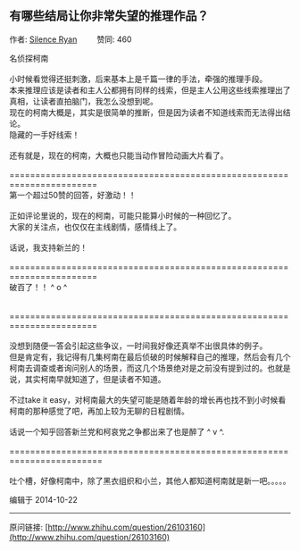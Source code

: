 ## 有哪些结局让你非常失望的推理作品？

作者: [Silence Ryan](http://www.zhihu.com/people/silence-ryan)&nbsp;&nbsp;&nbsp;&nbsp;&nbsp;&nbsp;&nbsp;&nbsp; 赞同: 460


名侦探柯南<br><br>小时候看觉得还挺刺激，后来基本上是千篇一律的手法，牵强的推理手段。<br>本来推理应该是读者和主人公都拥有同样的线索，但是主人公用这些线索推理出了真相，让读者直拍脑门，我怎么没想到呢。<br>现在的柯南大概是，其实是很简单的推断，但是因为读者不知道线索而无法得出结论。<br>隐藏的一手好线索！<br><br>还有就是，现在的柯南，大概也只能当动作冒险动画大片看了。<br><br>=======================================================================<br>第一个超过50赞的回答，好激动！！<br><br>正如评论里说的，现在的柯南，可能只能算小时候的一种回忆了。<br>大家的关注点，也仅仅在主线剧情，感情线上了。<br><br>话说，我支持新兰的！<br><br>=======================================================================<br>破百了！！ ^ o ^ <br><br><br>=======================================================================<br><br>没想到随便一答会引起这些争议，一时间我好像还真举不出很具体的例子。<br>但是肯定有，我记得有几集柯南在最后侦破的时候解释自己的推理，然后会有几个柯南去调查或者询问别人的场景，而这几个场景绝对是之前没有提到过的。也就是说，其实柯南早就知道了，但是读者不知道。<br><br>不过take it easy，对柯南最大的失望可能是随着年龄的增长再也找不到小时候看柯南的那种感觉了吧，再加上较为无聊的日程剧情。<br><br>话说一个知乎回答新兰党和柯哀党之争都出来了也是醉了 ^ v ^.<br><br>========================================================================<br><br>吐个槽，好像柯南中，除了黑衣组织和小兰，其他人都知道柯南就是新一吧。。。。。



编辑于 2014-10-22



---
原问链接: [http://www.zhihu.com/question/26103160](http://www.zhihu.com/question/26103160)